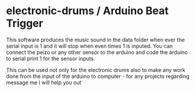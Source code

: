 # electronic-drums / Arduino Beat Trigger 
This software produces the music sound in the data folder when ever the serial input is 1 and it will stop when even times 1 is inputed.
You can connect the peizo or any other sensor to the arduino and code the arduino to serial print 1 for the sensor inputs.

This can be used not only for the electronic drums also to make any work done from the input of the arduino to computer - for any projects regarding message me I will help you out 
